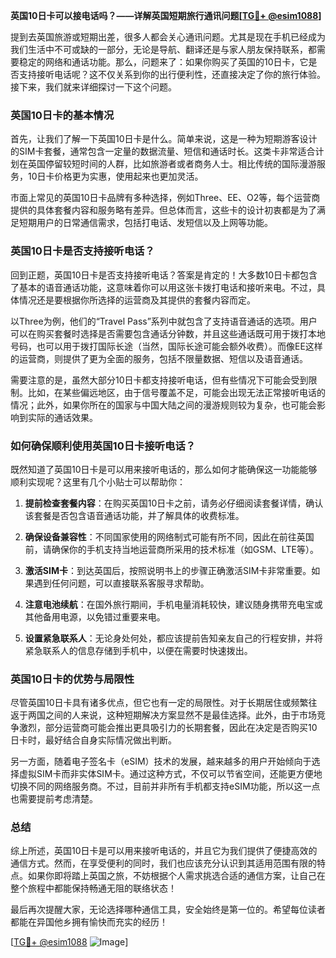 **英国10日卡可以接电话吗？——详解英国短期旅行通讯问题[[TG💪+ @esim1088](https://t.me/s/esim1088)]**

提到去英国旅游或短期出差，很多人都会关心通讯问题。尤其是现在手机已经成为我们生活中不可或缺的一部分，无论是导航、翻译还是与家人朋友保持联系，都需要稳定的网络和通话功能。那么，问题来了：如果你购买了英国的10日卡，它是否支持接听电话呢？这不仅关系到你的出行便利性，还直接决定了你的旅行体验。接下来，我们就来详细探讨一下这个问题。

### 英国10日卡的基本情况

首先，让我们了解一下英国10日卡是什么。简单来说，这是一种为短期游客设计的SIM卡套餐，通常包含一定量的数据流量、短信和通话时长。这类卡非常适合计划在英国停留较短时间的人群，比如旅游者或者商务人士。相比传统的国际漫游服务，10日卡价格更为实惠，使用起来也更加灵活。

市面上常见的英国10日卡品牌有多种选择，例如Three、EE、O2等，每个运营商提供的具体套餐内容和服务略有差异。但总体而言，这些卡的设计初衷都是为了满足短期用户的日常通信需求，包括打电话、发短信以及上网等功能。

### 英国10日卡是否支持接听电话？

回到正题，英国10日卡是否支持接听电话？答案是肯定的！大多数10日卡都包含了基本的语音通话功能，这意味着你可以用这张卡拨打电话和接听来电。不过，具体情况还是要根据你所选择的运营商及其提供的套餐内容而定。

以Three为例，他们的“Travel Pass”系列中就包含了支持语音通话的选项。用户可以在购买套餐时选择是否需要包含通话分钟数，并且这些通话既可用于拨打本地号码，也可以用于拨打国际长途（当然，国际长途可能会额外收费）。而像EE这样的运营商，则提供了更为全面的服务，包括不限量数据、短信以及语音通话。

需要注意的是，虽然大部分10日卡都支持接听电话，但有些情况下可能会受到限制。比如，在某些偏远地区，由于信号覆盖不足，可能会出现无法正常接听电话的情况；此外，如果你所在的国家与中国大陆之间的漫游规则较为复杂，也可能会影响到实际的通话效果。

### 如何确保顺利使用英国10日卡接听电话？

既然知道了英国10日卡是可以用来接听电话的，那么如何才能确保这一功能能够顺利实现呢？这里有几个小贴士可以帮助你：

1. **提前检查套餐内容**：在购买英国10日卡之前，请务必仔细阅读套餐详情，确认该套餐是否包含语音通话功能，并了解具体的收费标准。
   
2. **确保设备兼容性**：不同国家使用的网络制式可能有所不同，因此在前往英国前，请确保你的手机支持当地运营商所采用的技术标准（如GSM、LTE等）。

3. **激活SIM卡**：到达英国后，按照说明书上的步骤正确激活SIM卡非常重要。如果遇到任何问题，可以直接联系客服寻求帮助。

4. **注意电池续航**：在国外旅行期间，手机电量消耗较快，建议随身携带充电宝或其他备用电源，以免错过重要来电。

5. **设置紧急联系人**：无论身处何处，都应该提前告知亲友自己的行程安排，并将紧急联系人的信息存储到手机中，以便在需要时快速拨出。

### 英国10日卡的优势与局限性

尽管英国10日卡具有诸多优点，但它也有一定的局限性。对于长期居住或频繁往返于两国之间的人来说，这种短期解决方案显然不是最佳选择。此外，由于市场竞争激烈，部分运营商可能会推出更具吸引力的长期套餐，因此在决定是否购买10日卡时，最好结合自身实际情况做出判断。

另一方面，随着电子签名卡（eSIM）技术的发展，越来越多的用户开始倾向于选择虚拟SIM卡而非实体SIM卡。通过这种方式，不仅可以节省空间，还能更方便地切换不同的网络服务商。不过，目前并非所有手机都支持eSIM功能，所以这一点也需要提前考虑清楚。

### 总结

综上所述，英国10日卡是可以用来接听电话的，并且它为我们提供了便捷高效的通信方式。然而，在享受便利的同时，我们也应该充分认识到其适用范围有限的特点。如果你即将踏上英国之旅，不妨根据个人需求挑选合适的通信方案，让自己在整个旅程中都能保持畅通无阻的联络状态！

最后再次提醒大家，无论选择哪种通信工具，安全始终是第一位的。希望每位读者都能在异国他乡拥有愉快而充实的经历！

[[TG💪+ @esim1088](https://t.me/s/esim1088) ![Image](https://i.postimg.cc/4NQfJmqS/Snipaste-2025-05-13-00-14-12.png)]